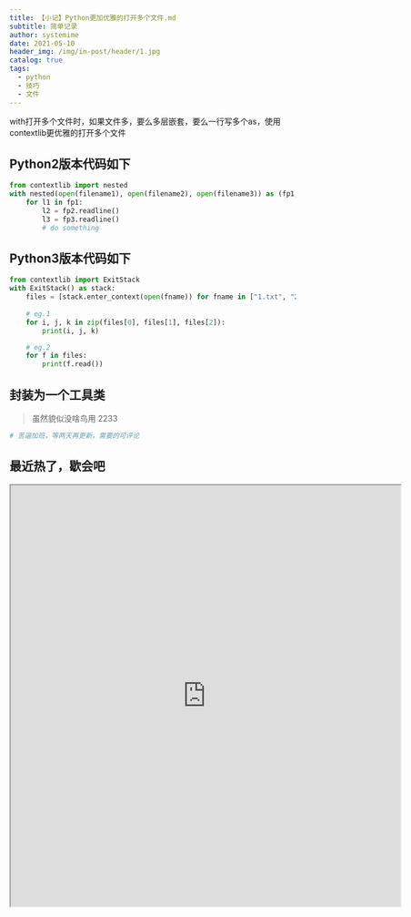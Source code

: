 ```yaml
---
title: 【小记】Python更加优雅的打开多个文件.md
subtitle: 简单记录
author: systemime
date: 2021-05-10
header_img: /img/in-post/header/1.jpg
catalog: true
tags:
  - python
  - 技巧
  - 文件
---
```


with打开多个文件时，如果文件多，要么多层嵌套，要么一行写多个as，使用contextlib更优雅的打开多个文件

<!-- more -->

## Python2版本代码如下

```python
from contextlib import nested
with nested(open(filename1), open(filename2), open(filename3)) as (fp1, fp2, fp3):
    for l1 in fp1:
        l2 = fp2.readline()
        l3 = fp3.readline()
        # do something

```

## Python3版本代码如下

```python
from contextlib import ExitStack
with ExitStack() as stack:
    files = [stack.enter_context(open(fname)) for fname in ["1.txt", "2.txt", "3.txt"]]
    
    # eg.1
    for i, j, k in zip(files[0], files[1], files[2]):
        print(i, j, k)

    # eg.2
    for f in files:
        print(f.read())
```

## 封装为一个工具类

> 虽然貌似没啥鸟用 2233

```python
# 苦逼加班，等两天再更新，需要的可评论
```


## 最近热了，歇会吧

<iframe width="686" height="740" src="https://ac.yunyoujun.cn"></iframe>
